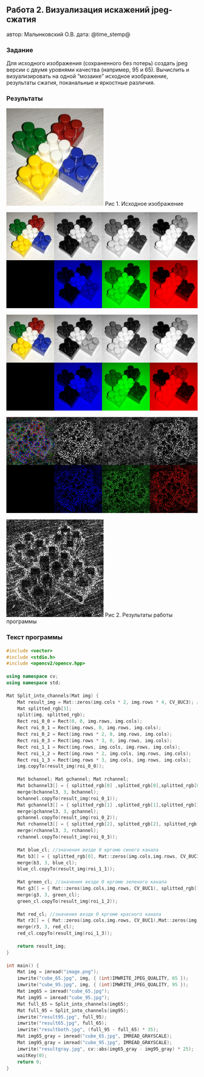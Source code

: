 ﻿## Работа 2. Визуализация искажений jpeg-сжатия
автор: Малынковский О.В.
дата: @time_stemp@

<!-- url: https://gitlab.com/malynkovsky/image_proc/-/tree/master/lab02 -->

### Задание
Для исходного изображения (сохраненного без потерь) создать jpeg версии с двумя уровнями качества (например, 95 и 65). Вычислить и визуализировать на одной “мозаике” исходное изображение, результаты сжатия, поканальные и яркостные различия.

### Результаты

![](image.png)
Рис 1. Исходное изображение


![](result65.jpg)

![](result95.jpg)

![](resultboth.jpg)

![](resultgray.jpg)
Рис 2. Результаты работы программы 

### Текст программы

```cpp
#include <vector>
#include <stdio.h>
#include <opencv2/opencv.hpp>

using namespace cv;
using namespace std;

Mat Split_into_channels(Mat img) {
	Mat result_img = Mat::zeros(img.cols * 2, img.rows * 4, CV_8UC3); //для мозаики и картинок
	Mat splitted_rgb[3];
	split(img, splitted_rgb);
	Rect roi_0_0 = Rect(0, 0, img.rows, img.cols);
	Rect roi_0_1 = Rect(img.rows, 0, img.rows, img.cols);
	Rect roi_0_2 = Rect(img.rows * 2, 0, img.rows, img.cols);
	Rect roi_0_3 = Rect(img.rows * 3, 0, img.rows, img.cols);
	Rect roi_1_1 = Rect(img.rows, img.cols, img.rows, img.cols);
	Rect roi_1_2 = Rect(img.rows * 2, img.cols, img.rows, img.cols);
	Rect roi_1_3 = Rect(img.rows * 3, img.cols, img.rows, img.cols);
	img.copyTo(result_img(roi_0_0));

	Mat bchannel; Mat gchannel; Mat rchannel;
	Mat bchannel3[] = { splitted_rgb[0] ,splitted_rgb[0],splitted_rgb[0] }; //значения везде такие же , как в синем канале 
	merge(bchannel3, 3, bchannel);
	bchannel.copyTo(result_img(roi_0_1));
	Mat gchannel3[] = { splitted_rgb[1] ,splitted_rgb[1],splitted_rgb[1] };//значения везде такие же , как в зеленом канале 
	merge(gchannel3, 3, gchannel);
	gchannel.copyTo(result_img(roi_0_2));	
	Mat rchannel3[] = { splitted_rgb[2], splitted_rgb[2], splitted_rgb[2] };//значения везде такие же , как в красном канале 
	merge(rchannel3, 3, rchannel);
	rchannel.copyTo(result_img(roi_0_3));

	Mat blue_cl; //значения везде 0 кргоме синего канала 
	Mat b3[] = { splitted_rgb[0], Mat::zeros(img.cols,img.rows, CV_8UC1),Mat::zeros(img.cols,img.rows, CV_8UC1) };
	merge(b3, 3, blue_cl);
	blue_cl.copyTo(result_img(roi_1_1));

	Mat green_cl; //значения везде 0 кргоме зеленого канала 
	Mat g3[] = { Mat::zeros(img.cols,img.rows, CV_8UC1), splitted_rgb[1], Mat::zeros(img.cols,img.rows, CV_8UC1) };
	merge(g3, 3, green_cl);
	green_cl.copyTo(result_img(roi_1_2));

	Mat red_cl; //значения везде 0 кргоме красного канала 
	Mat r3[] = { Mat::zeros(img.cols,img.rows, CV_8UC1),Mat::zeros(img.cols,img.rows, CV_8UC1),splitted_rgb[2] };
	merge(r3, 3, red_cl);
	red_cl.copyTo(result_img(roi_1_3));

	return result_img;
}

int main() {
	Mat img = imread("image.png");
	imwrite("cube_65.jpg", img, { (int)IMWRITE_JPEG_QUALITY, 65 });
	imwrite("cube_95.jpg", img, { (int)IMWRITE_JPEG_QUALITY, 95 });
	Mat img65 = imread("cube_65.jpg");
	Mat img95 = imread("cube_95.jpg");
	Mat full_65 = Split_into_channels(img65);
	Mat full_95 = Split_into_channels(img95);
	imwrite("result95.jpg", full_95);
	imwrite("result65.jpg", full_65);
	imwrite("resultboth.jpg", (full_95 - full_65) * 35);
	Mat img65_gray = imread("cube_65.jpg", IMREAD_GRAYSCALE);
	Mat img95_gray = imread("cube_95.jpg", IMREAD_GRAYSCALE);
	imwrite("resultgray.jpg", cv::abs(img65_gray - img95_gray) * 25);
	waitKey(0);
	return 0;
}


```
